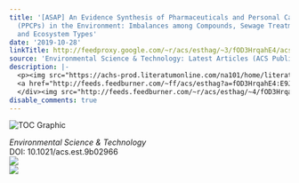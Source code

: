 ```yaml
---
title: '[ASAP] An Evidence Synthesis of Pharmaceuticals and Personal Care Products
  (PPCPs) in the Environment: Imbalances among Compounds, Sewage Treatment Techniques,
  and Ecosystem Types'
date: '2019-10-28'
linkTitle: http://feedproxy.google.com/~r/acs/esthag/~3/fOD3HrqahE4/acs.est.9b02966
source: 'Environmental Science & Technology: Latest Articles (ACS Publications)'
description: |-
  <p><img src="https://achs-prod.literatumonline.com/na101/home/literatum/publisher/achs/journals/content/esthag/0/esthag.ahead-of-print/acs.est.9b02966/20191025/images/medium/es9b02966_0008.gif" alt="TOC Graphic"/></p><div><cite>Environmental Science & Technology</cite></div><div>DOI: 10.1021/acs.est.9b02966</div><div class="feedflare">
  <a href="http://feeds.feedburner.com/~ff/acs/esthag?a=fOD3HrqahE4:E9J05o3bwFM:yIl2AUoC8zA"><img src="http://feeds.feedburner.com/~ff/acs/esthag?d=yIl2AUoC8zA" border="0"></img></a>
  </div><img src="http://feeds.feedburner.com/~r/acs/esthag/~4/fOD3HrqahE4" ...
disable_comments: true
---
```

<p><img src="https://achs-prod.literatumonline.com/na101/home/literatum/publisher/achs/journals/content/esthag/0/esthag.ahead-of-print/acs.est.9b02966/20191025/images/medium/es9b02966_0008.gif" alt="TOC Graphic"/></p><div><cite>Environmental Science & Technology</cite></div><div>DOI: 10.1021/acs.est.9b02966</div><div class="feedflare">
<a href="http://feeds.feedburner.com/~ff/acs/esthag?a=fOD3HrqahE4:E9J05o3bwFM:yIl2AUoC8zA"><img src="http://feeds.feedburner.com/~ff/acs/esthag?d=yIl2AUoC8zA" border="0"></img></a>
</div><img src="http://feeds.feedburner.com/~r/acs/esthag/~4/fOD3HrqahE4" ...